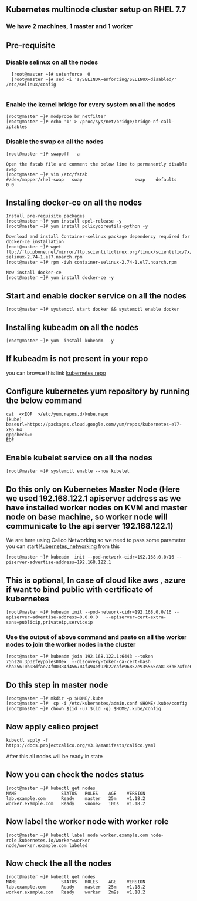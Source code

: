 ## Kubernetes multinode cluster setup on RHEL 7.7
###  We have 2 machines, 1 master and 1 worker
## Pre-requisite 

### Disable selinux on all the nodes

```
  [root@master ~]# setenforce  0
  [root@master ~]# sed -i 's/SELINUX=enforcing/SELINUX=disabled/'  /etc/selinux/config
  
 ```
 
 ### Enable the kernel bridge for every system on all the nodes
 ```
 [root@master ~]# modprobe br_netfilter
 [root@master ~]# echo '1' > /proc/sys/net/bridge/bridge-nf-call-iptables
 ```
 
 ### Disable the swap on all the nodes
 ```
 [root@master ~]# swapoff  -a

 Open the fstab file and comment the below line to permanently disable swap
 [root@master ~]# vim /etc/fstab
 #/dev/mapper/rhel-swap   swap                    swap    defaults        0 0
 ```
 
 ## Installing docker-ce on all the nodes
 ```
 Install pre-requisite packages
 [root@master ~]# yum install epel-release -y
 [root@master ~]# yum install policycoreutils-python -y
 
 Download and install Container-selinux package dependency required for docker-ce installation
 [root@master ~]# wget ftp://ftp.pbone.net/mirror/ftp.scientificlinux.org/linux/scientific/7x/external_products/extras/x86_64/container-selinux-2.74-1.el7.noarch.rpm
 [root@master ~]# rpm -ivh container-selinux-2.74-1.el7.noarch.rpm
 
 Now install docker-ce
 [root@master ~]# yum install docker-ce -y
 ```
 
 ## Start and enable docker service on all the nodes 
 ```
 [root@master ~]# systemctl start docker && systemctl enable docker
 ```
 
 ## Installing kubeadm on all the nodes 
 ```
 [root@master ~]# yum  install kubeadm  -y
 ```
 
 ## If kubeadm is not present in your repo 
 you can browse this link [kubernetes repo](https://kubernetes.io/docs/setup/production-environment/tools/kubeadm/install-kubeadm/)  <br/>
 
## Configure kubernetes yum repository by running the below command
```
cat  <<EOF  >/etc/yum.repos.d/kube.repo
[kube]
baseurl=https://packages.cloud.google.com/yum/repos/kubernetes-el7-x86_64
gpgcheck=0
EOF
```
 
 ## Enable kubelet service on all the nodes 
 ```
 [root@master ~]# systemctl enable --now kubelet
 ```
 
 ## Do this only on Kubernetes Master Node (Here we used 192.168.122.1 apiserver address as we have installed worker nodes on KVM and master node on base machine, so worker node will communicate to the api server 192.168.122.1)
 We are here using Calico Networking so we need to pass some parameter 
 you can start [Kubernetes_networking](https://kubernetes.io/docs/setup/production-environment/tools/kubeadm/create-cluster-kubeadm/) from this  <br/>
 
```
[root@master ~]# kubeadm  init --pod-network-cidr=192.168.0.0/16 --piserver-advertise-address=192.168.122.1
```

## This is optional, In case of cloud like aws , azure if want to bind public with certificate of kubernetes 
```
[root@master ~]# kubeadm init --pod-network-cidr=192.168.0.0/16 --apiserver-advertise-address=0.0.0.0   --apiserver-cert-extra-sans=publicip,privateip,serviceip
```

### Use the output of above command and paste on all the worker nodes to join the worker nodes in the cluster
```
[root@master ~]# kubeadm join 192.168.122.1:6443 --token 75ns2m.3p3zfeypoles00ex  --discovery-token-ca-cert-hash sha256:0b98dfae74f00384d456704f494ef92b22cafe96852e935565ca8133b674fce6
```

## Do this step in master node 
```
[root@master ~]# mkdir -p $HOME/.kube
[root@master ~]#  cp -i /etc/kubernetes/admin.conf $HOME/.kube/config
[root@master ~]# chown $(id -u):$(id -g) $HOME/.kube/config
```

##  Now apply calico project 
```
kubectl apply -f https://docs.projectcalico.org/v3.8/manifests/calico.yaml
```
After this all nodes will be ready in state

## Now you can check the nodes status
```
[root@master ~]# kubectl get nodes
NAME                 STATUS   ROLES    AGE    VERSION
lab.example.com      Ready    master   25m    v1.18.2
worker.example.com   Ready    <none>   106s   v1.18.2
```
## Now label the worker node with worker role
```
[root@master ~]# kubectl label node worker.example.com node-role.kubernetes.io/worker=worker
node/worker.example.com labeled
```

## Now check the all the nodes

```
[root@master ~]# kubectl get nodes
NAME                 STATUS   ROLES    AGE    VERSION
lab.example.com      Ready    master   25m    v1.18.2
worker.example.com   Ready    worker   2m9s   v1.18.2
```

